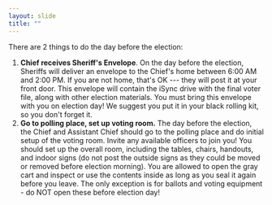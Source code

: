 ```yaml
---
layout: slide
title: ""
---
```


There are 2 things to do the day before the election:

1.  **Chief receives Sheriff's Envelope**. On the day before the election, Sheriffs will deliver an envelope to the Chief's home between 6:00 AM and 2:00 PM. If you are not home, that's OK --- they will post it at your front door. This envelope will contain the iSync drive with the final voter file, along with other election materials. You must bring this envelope with you on election day! We suggest you put it in your black rolling kit, so you don't forget it.
2.  **Go to polling place, set up voting room.** The day before the election, the Chief and Assistant Chief should go to the polling place and do initial setup of the voting room. Invite any available officers to join you! You should set up the overall room, including the tables, chairs, handouts, and indoor signs (do not post the outside signs as they could be moved or removed before election morning). You are allowed to open the gray cart and inspect or use the contents inside as long as you seal it again before you leave. The only exception is for ballots and voting equipment - do NOT open these before election day!
